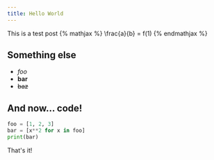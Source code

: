 ```yaml
---
title: Hello World
---
```


This is a test post
{% mathjax %}
\frac{a}{b} = f(1)
{% endmathjax %}
## Something else
- *foo*
- **bar**
- ~~baz~~

## And now... code!

```python
foo = [1, 2, 3]
bar = [x**2 for x in foo]
print(bar)
```

That's it!

